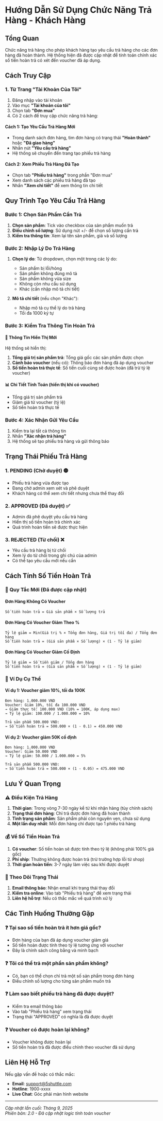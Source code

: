 # Hướng Dẫn Sử Dụng Chức Năng Trả Hàng - Khách Hàng

## Tổng Quan
Chức năng trả hàng cho phép khách hàng tạo yêu cầu trả hàng cho các đơn hàng đã hoàn thành. Hệ thống hiện đã được cập nhật để tính toán chính xác số tiền hoàn trả có xét đến voucher đã áp dụng.

## Cách Truy Cập

### 1. Từ Trang "Tài Khoản Của Tôi"
1. Đăng nhập vào tài khoản
2. Vào mục **"Tài khoản của tôi"**
3. Chọn tab **"Đơn mua"**
4. Có 2 cách để truy cập chức năng trả hàng:

#### Cách 1: Tạo Yêu Cầu Trả Hàng Mới
- Trong danh sách đơn hàng, tìm đơn hàng có trạng thái **"Hoàn thành"** hoặc **"Đã giao hàng"**
- Nhấn nút **"Yêu cầu trả hàng"** 
- Hệ thống sẽ chuyển đến trang tạo phiếu trả hàng

#### Cách 2: Xem Phiếu Trả Hàng Đã Tạo
- Chọn tab **"Phiếu trả hàng"** trong phần "Đơn mua"
- Xem danh sách các phiếu trả hàng đã tạo
- Nhấn **"Xem chi tiết"** để xem thông tin chi tiết

## Quy Trình Tạo Yêu Cầu Trả Hàng

### Bước 1: Chọn Sản Phẩm Cần Trả
1. **Chọn sản phẩm**: Tick vào checkbox của sản phẩm muốn trả
2. **Điều chỉnh số lượng**: Sử dụng nút +/- để chọn số lượng cần trả
3. **Kiểm tra thông tin**: Xem lại tên sản phẩm, giá và số lượng

### Bước 2: Nhập Lý Do Trả Hàng
1. **Chọn lý do**: Từ dropdown, chọn một trong các lý do:
   - Sản phẩm bị lỗi/hỏng
   - Sản phẩm không đúng mô tả
   - Sản phẩm không vừa size
   - Không còn nhu cầu sử dụng
   - Khác (cần nhập mô tả chi tiết)

2. **Mô tả chi tiết** (nếu chọn "Khác"):
   - Nhập mô tả cụ thể lý do trả hàng
   - Tối đa 1000 ký tự

### Bước 3: Kiểm Tra Thông Tin Hoàn Trả

#### 🔹 **Thông Tin Hiển Thị Mới** 
Hệ thống sẽ hiển thị:

1. **Tổng giá trị sản phẩm trả**: Tổng giá gốc các sản phẩm được chọn
2. **Cảnh báo voucher** (nếu có): Thông báo đơn hàng đã áp dụng voucher
3. **Số tiền hoàn trả thực tế**: Số tiền cuối cùng sẽ được hoàn (đã trừ tỷ lệ voucher)

#### 📊 **Chi Tiết Tính Toán** (hiển thị khi có voucher)
- Tổng giá trị sản phẩm trả
- Giảm giá từ voucher (tỷ lệ)  
- Số tiền hoàn trả thực tế

### Bước 4: Xác Nhận Gửi Yêu Cầu
1. Kiểm tra lại tất cả thông tin
2. Nhấn **"Xác nhận trả hàng"**
3. Hệ thống sẽ tạo phiếu trả hàng và gửi thông báo

## Trạng Thái Phiếu Trả Hàng

### 1. **PENDING** (Chờ duyệt) 🟡
- Phiếu trả hàng vừa được tạo
- Đang chờ admin xem xét và phê duyệt
- Khách hàng có thể xem chi tiết nhưng chưa thể thay đổi

### 2. **APPROVED** (Đã duyệt) ✅
- Admin đã phê duyệt yêu cầu trả hàng
- Hiển thị số tiền hoàn trả chính xác
- Quá trình hoàn tiền sẽ được thực hiện

### 3. **REJECTED** (Từ chối) ❌
- Yêu cầu trả hàng bị từ chối
- Xem lý do từ chối trong ghi chú của admin
- Có thể tạo yêu cầu mới nếu cần

## Cách Tính Số Tiền Hoàn Trả

### 🎯 **Quy Tắc Mới** (Đã được cập nhật)

#### Đơn Hàng Không Có Voucher
```
Số tiền hoàn trả = Giá sản phẩm × Số lượng trả
```

#### Đơn Hàng Có Voucher Giảm Theo %
```
Tỷ lệ giảm = Min(Giá trị % × Tổng đơn hàng, Giá trị tối đa) / Tổng đơn hàng
Số tiền hoàn trả = (Giá sản phẩm × Số lượng) × (1 - Tỷ lệ giảm)
```

#### Đơn Hàng Có Voucher Giảm Cố Định
```
Tỷ lệ giảm = Số tiền giảm / Tổng đơn hàng
Số tiền hoàn trả = (Giá sản phẩm × Số lượng) × (1 - Tỷ lệ giảm)
```

### 📝 **Ví Dụ Cụ Thể**

#### Ví dụ 1: Voucher giảm 10%, tối đa 100K
```
Đơn hàng: 1.000.000 VND
Voucher: Giảm 10%, tối đa 100.000 VND
→ Giảm thực tế: 100.000 VND (10% = 100K, áp dụng max)
→ Tỷ lệ giảm: 100.000 / 1.000.000 = 10%

Trả sản phẩm 500.000 VND:
→ Số tiền hoàn trả = 500.000 × (1 - 0.1) = 450.000 VND
```

#### Ví dụ 2: Voucher giảm 50K cố định
```
Đơn hàng: 1.000.000 VND  
Voucher: Giảm 50.000 VND
→ Tỷ lệ giảm: 50.000 / 1.000.000 = 5%

Trả sản phẩm 500.000 VND:
→ Số tiền hoàn trả = 500.000 × (1 - 0.05) = 475.000 VND
```

## Lưu Ý Quan Trọng

### ⚠️ **Điều Kiện Trả Hàng**
1. **Thời gian**: Trong vòng 7-30 ngày kể từ khi nhận hàng (tùy chính sách)
2. **Trạng thái đơn hàng**: Chỉ trả được đơn hàng đã hoàn thành
3. **Tình trạng sản phẩm**: Sản phẩm phải còn nguyên vẹn, chưa sử dụng
4. **Một lần duy nhất**: Mỗi đơn hàng chỉ được tạo 1 phiếu trả hàng

### 💰 **Về Số Tiền Hoàn Trả**
1. **Có voucher**: Số tiền hoàn sẽ được tính theo tỷ lệ (không phải 100% giá gốc)
2. **Phí ship**: Thường không được hoàn trả (trừ trường hợp lỗi từ shop)
3. **Thời gian hoàn tiền**: 3-7 ngày làm việc sau khi được duyệt

### 📱 **Theo Dõi Trạng Thái**
1. **Email thông báo**: Nhận email khi trạng thái thay đổi
2. **Kiểm tra online**: Vào tab "Phiếu trả hàng" để xem trạng thái
3. **Liên hệ hỗ trợ**: Nếu có thắc mắc về quá trình xử lý

## Các Tình Huống Thường Gặp

### ❓ **Tại sao số tiền hoàn trả ít hơn giá gốc?**
- Đơn hàng của bạn đã áp dụng voucher giảm giá
- Số tiền hoàn được tính theo tỷ lệ tương ứng với voucher
- Đây là chính sách công bằng và minh bạch

### ❓ **Tôi có thể trả một phần sản phẩm không?**
- Có, bạn có thể chọn chỉ trả một số sản phẩm trong đơn hàng
- Điều chỉnh số lượng cho từng sản phẩm muốn trả

### ❓ **Làm sao biết phiếu trả hàng đã được duyệt?**
- Kiểm tra email thông báo
- Vào tab "Phiếu trả hàng" xem trạng thái
- Trạng thái "APPROVED" có nghĩa là đã được duyệt

### ❓ **Voucher có được hoàn lại không?**
- Voucher không được hoàn lại
- Số tiền hoàn trả đã được điều chỉnh theo voucher đã sử dụng

## Liên Hệ Hỗ Trợ

Nếu gặp vấn đề hoặc có thắc mắc:
- **Email**: support@5shuttle.com
- **Hotline**: 1900-xxxx
- **Live Chat**: Góc phải màn hình website

---

*Cập nhật lần cuối: Tháng 9, 2025*  
*Phiên bản: 2.0 - Đã cập nhật logic tính toán voucher*